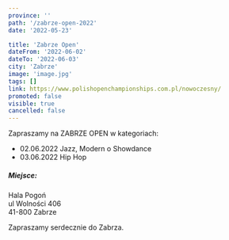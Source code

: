 ```yaml
---
province: ''
path: '/zabrze-open-2022'
date: '2022-05-23'

title: 'Zabrze Open'
dateFrom: '2022-06-02'
dateTo: '2022-06-03'
city: 'Zabrze'
image: 'image.jpg'
tags: []
link: https://www.polishopenchampionships.com.pl/nowoczesny/
promoted: false
visible: true
cancelled: false
---
```

Zapraszamy na ZABRZE OPEN w kategoriach:

- 02.06.2022 Jazz, Modern o Showdance
- 03.06.2022 Hip Hop

##### Miejsce:
Hala Pogoń \
ul Wolności 406 \
41-800 Zabrze

Zapraszamy serdecznie do Zabrza.

